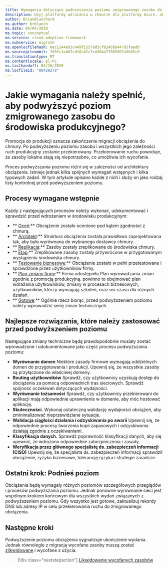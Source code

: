```yaml
---
title: Wymagania dotyczące podniesienia poziomu zmigrowanego zasobu do środowiska produkcyjnego
description: Użyj platformy wdrażania w chmurze dla platformy Azure, aby poznać typowe zadania i standardowe wymagania wstępne dotyczące promowania zmigrowanego zasobu do środowiska produkcyjnego.
author: BrianBlanchard
ms.author: brblanch
ms.date: 04/04/2019
ms.topic: conceptual
ms.service: cloud-adoption-framework
ms.subservice: migrate
ms.openlocfilehash: 0ec1144e93c449f15579d5cf0246bb44785faed0
ms.sourcegitcommit: 7d3fc1e407cd18c4fc7c4964a77885907a9b85c0
ms.translationtype: MT
ms.contentlocale: pl-PL
ms.lasthandoff: 04/16/2020
ms.locfileid: "80429278"
---
```

<!-- cSpell:ignore CISO prepromotion -->

<!-- markdownlint-disable MD026 -->

# <a name="what-is-required-to-promote-a-migrated-resource-to-production"></a>Jakie wymagania należy spełnić, aby podwyższyć poziom zmigrowanego zasobu do środowiska produkcyjnego?

Promocja do produkcji oznacza zakończenie migracji obciążenia do chmury. Po podwyższeniu poziomu zasobu i wszystkich jego zależności ruch produkcyjny zostanie przekierowany. Przekierowanie ruchu powoduje, że zasoby lokalne stają się niepotrzebne, co umożliwia ich wycofanie.

Proces podwyższania poziomu różni się w zależności od architektury obciążenia. Istnieje jednak kilka spójnych wymagań wstępnych i kilka typowych zadań. W tym artykule opisano każde z nich i służy on jako rodzaj listy kontrolnej przed podwyższeniem poziomu.

## <a name="prerequisite-processes"></a>Procesy wymagane wstępnie

Każdy z następujących procesów należy wykonać, udokumentować i sprawdzić przed wdrożeniem w środowisku produkcyjnym:

- ** [Oceń](../assess/index.md):** Obciążenie zostało ocenione pod kątem zgodności z chmurą.
- ** [Architekt](../assess/architect.md):** Struktura obciążenia została prawidłowo zaprojektowana tak, aby była wyrównana do wybranego dostawcy chmury.
- ** [Replikacja](../migrate/replicate.md):** Zasoby zostały zreplikowane do środowiska chmury.
- ** [Etap](../migrate/stage.md):** Zreplikowane zasoby zostały przywrócone w przygotowanym wystąpieniu środowiska chmury.
- ** [Testowanie biznesowe](./business-test.md):** Obciążenie zostało w pełni przetestowane i sprawdzone przez użytkowników firmy.
- ** [Plan zmiany firmy](./business-change-plan.md):** Firma udostępniła Plan wprowadzania zmian zgodnie z promocją produkcyjną. powinno to obejmować plan wdrażania użytkowników, zmiany w procesach biznesowych, użytkowników, którzy wymagają szkoleń, oraz osi czasu dla różnych działań.
- ** [Gotowe](./ready.md):** Ogólnie rzecz biorąc, przed podwyższeniem poziomu należy wprowadzić serię zmian technicznych.

## <a name="best-practices-to-execute-prior-to-promotion"></a>Najlepsze rozwiązania, które należy zastosować przed podwyższeniem poziomu

Następujące zmiany techniczne będą prawdopodobnie musiały zostać wprowadzone i udokumentowane jako część procesu podwyższania poziomu:

- **Wyrównanie domen** Niektóre zasady firmowe wymagają oddzielnych domen do przygotowania i produkcji. Upewnij się, że wszystkie zasoby są przyłączone do właściwej domeny.
- **Routing użytkowników** Sprawdź, czy użytkownicy uzyskują dostęp do obciążenia za pomocą odpowiednich tras sieciowych. Sprawdź spójność oczekiwań dotyczących wydajności.
- **Wyrównanie tożsamości** Sprawdź, czy użytkownicy przekierowani do aplikacji mają odpowiednie uprawnienia w domenie, aby móc hostować aplikację.
- **Skuteczności.** Wykonaj ostateczną walidację wydajności obciążeń, aby zminimalizować nieprzewidziane sytuacje.
- **Walidacja ciągłości działania i odzyskiwania po awarii** Upewnij się, że odpowiednie procesy tworzenia kopii zapasowych i odzyskiwania działają zgodnie z oczekiwaniami.
- **Klasyfikacja danych.** Sprawdź poprawność klasyfikacji danych, aby się upewnić, że wdrożono odpowiednie zabezpieczenia i zasady.
- **Weryfikacja przez głównego specjalistę ds. zabezpieczeń informacji (CISO)** Upewnij się, że specjalista ds. zabezpieczeń informacji sprawdził obciążenie, ryzyko biznesowe, tolerancję ryzyka i strategie zaradcze.

## <a name="final-step-promote"></a>Ostatni krok: Podnieś poziom

Obciążenia będą wymagały różnych poziomów szczegółowych przeglądów i procesów podwyższania poziomu. Jednak ponowne wyrównanie sieci jest wspólnym krokiem końcowym dla wszystkich wydań związanych z podwyższeniem poziomu. Gdy wszystko jest gotowe, zaktualizuj rekordy DNS lub adresy IP w celu przekierowania ruchu do zmigrowanego obciążenia.

## <a name="next-steps"></a>Następne kroki

Podwyższenie poziomu obciążenia sygnalizuje ukończenie wydania. Jednak równolegle z migracją wycofane zasoby muszą zostać [zlikwidowane](./decommission.md) i wycofane z użycia.

> [!div class="nextstepaction"]
> [Likwidowanie wycofanych zasobów](./decommission.md)
